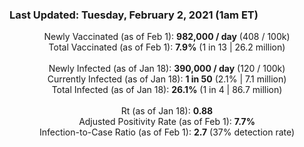 ### Last Updated: Tuesday, February 2, 2021 (1am ET)
<p align="center">
Newly Vaccinated (as of Feb 1): <b>982,000 / day</b>
(408 / 100k)<br>
Total Vaccinated (as of Feb 1): <b>7.9%</b>
(1 in 13 | 26.2 million)<br>
<br>
Newly Infected (as of Jan 18): <b>390,000 / day</b> 
(120 / 100k)<br>
Currently Infected (as of Jan 18): <b>1 in 50</b>
(2.1% | 7.1 million)<br>
Total Infected (as of Jan 18): <b>26.1%</b>
(1 in 4 | 86.7 million)<br>
<br>
Rt (as of Jan 18): <b>0.88</b><br>
Adjusted Positivity Rate (as of Feb 1): <b>7.7%</b><br>
Infection-to-Case Ratio (as of Feb 1): <b>2.7</b> (37% detection rate)</p>